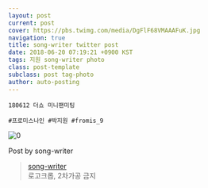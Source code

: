 ```yaml
---
layout: post
current: post
cover: https://pbs.twimg.com/media/DgFlF68VMAAAFuK.jpg
navigation: true
title: song-writer twitter post
date: 2018-06-20 07:19:21 +0900 KST
tags: 지원 song-writer photo
class: post-template
subclass: post tag-photo
author: auto-posting
---
```


```  
180612 더쇼 미니팬미팅  
  
#프로미스나인 #박지원 #fromis_9  

```

![0](https://pbs.twimg.com/media/DgFlF68VMAAAFuK.jpg)


Post by song-writer

> [song-writer](https://twitter.com/970929_love)  
  로고크롭, 2차가공 금지